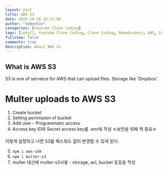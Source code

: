 ```yaml
---
layout: post
title: AWS S3
date: 2019-10-28 19:15:00
author: "SeWonKim"
categories: [Youtube Clone Coding]
tags: [jekyll, Youtube Clone Coding, Clone Coding, Nomadcoders, AWS, S3]
fullview: false
comments: true
description: About AWS S3
---
```


## What is AWS S3
S3 is one of serveice for AWS that can upload files. Storage like 'Dropbox'.

# Multer uploads to AWS S3
1. Create bucket
2. Setting permission of bucket
3. Add user - Programmatic access
4. Access key ID와 Secret access key를 .env에 작성 ☣️보안을 위해 핵 중요☣️

이렇게 설정하고 나면 S3를 패스워드 없이 변경할 수 있게 된다.

5. `npm i aws-sdk`
6. `npm i multer-s3`
7. multer 대신에 multer-s3사용 - storage, acl, bucket 등등을 작성